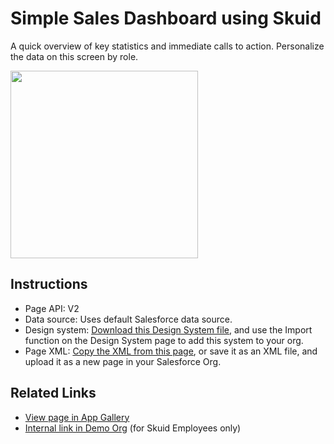 # Simple Sales Dashboard using Skuid 

A quick overview of key statistics and immediate calls to action.  Personalize the data on this screen by role. 

<img src="simpleDashboard.png" width="300"></img>

## Instructions
- Page API:  V2
- Data source: Uses default Salesforce data source.   
- Design system: [Download this Design System file](https://github.com/skuid/SamplePages/blob/master/Use_Cases/SamplePages.designsystem), and use the Import function on the Design System page to add this system to your org. 
- Page XML:  [Copy the XML from this page](Dashboard.xml?raw=true), or save it as an XML file, and upload it as a new page in your Salesforce Org.  


## Related Links
- [View page in App Gallery](https://portal.skuidsite.com/designsystem/samplepages/preview/simpledashboard)
- [Internal link in Demo Org](https://skuid-demo--skuid.na37.visual.force.com/apex/skuid__ui?page=SamplePages_Dashboard) (for Skuid Employees only)

